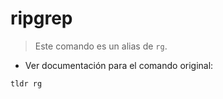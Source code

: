 # ripgrep

> Este comando es un alias de `rg`.

- Ver documentación para el comando original:

`tldr rg`
